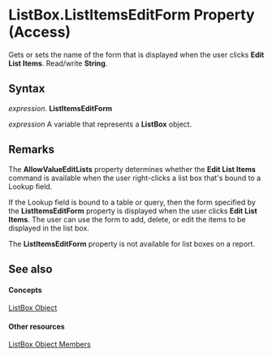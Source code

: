 
# ListBox.ListItemsEditForm Property (Access)

Gets or sets the name of the form that is displayed when the user clicks  **Edit List Items**. Read/write  **String**.


## Syntax

 _expression_. **ListItemsEditForm**

 _expression_ A variable that represents a **ListBox** object.


## Remarks

The  **AllowValueEditLists** property determines whether the **Edit List Items** command is available when the user right-clicks a list box that's bound to a Lookup field.

If the Lookup field is bound to a table or query, then the form specified by the  **ListItemsEditForm** property is displayed when the user clicks **Edit List Items**. The user can use the form to add, delete, or edit the items to be displayed in the list box.

The  **ListItemsEditForm** property is not available for list boxes on a report.


## See also


#### Concepts


[ListBox Object](6bc00755-34e7-4fc2-8e72-40dae2010dd8.md)
#### Other resources


[ListBox Object Members](d87ad51b-9a46-21f3-f6d6-ef98ea8aaf6d.md)